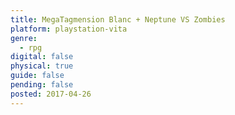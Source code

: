 ```yaml
---
title: MegaTagmension Blanc + Neptune VS Zombies
platform: playstation-vita
genre:
  - rpg
digital: false
physical: true
guide: false
pending: false
posted: 2017-04-26
---
```

